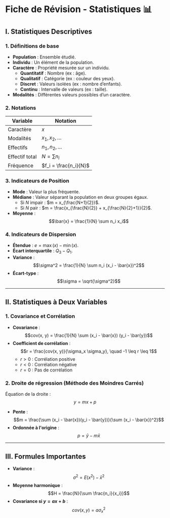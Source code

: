 # **Fiche de Révision - Statistiques** 📊  

## **I. Statistiques Descriptives**  

### **1. Définitions de base**  
- **Population** : Ensemble étudié.  
- **Individu** : Un élément de la population.  
- **Caractère** : Propriété mesurée sur un individu.  
  - **Quantitatif** : Nombre (ex : âge).  
  - **Qualitatif** : Catégorie (ex : couleur des yeux).  
  - **Discret** : Valeurs isolées (ex : nombre d’enfants).  
  - **Continu** : Intervalle de valeurs (ex : taille).  
- **Modalités** : Différentes valeurs possibles d’un caractère.  

### **2. Notations**  
| Variable       | Notation              |
| -------------- | --------------------- |
| Caractère      | $x$                   |
| Modalités      | $x_1, x_2, …$         |
| Effectifs      | $n_1, n_2, …$         |
| Effectif total | $N = \sum n_i$        |
| Fréquence      | $f_i = \frac{n_i}{N}$ |

### **3. Indicateurs de Position**  
- **Mode** : Valeur la plus fréquente.  
- **Médiane** : Valeur séparant la population en deux groupes égaux.  
  - Si $N$ impair : $m = x_{\frac{N+1}{2}}$.  
  - Si $N$ pair : $m = \frac{x_{\frac{N}{2}} + x_{\frac{N}{2}+1}}{2}$.  
- **Moyenne** :  
  $$\bar{x} = \frac{1}{N} \sum n_i x_i$$

### **4. Indicateurs de Dispersion**  
- **Étendue** : $e = \max(x) - \min(x)$.  
- **Écart interquartile** : $Q_3 - Q_1$.  
- **Variance** :  
  $$\sigma^2 = \frac{1}{N} \sum n_i (x_i - \bar{x})^2$$
- **Écart-type** :  
  $$\sigma = \sqrt{\sigma^2}$$

---

## **II. Statistiques à Deux Variables**  

### **1. Covariance et Corrélation**  
- **Covariance** :  
  $$cov(x, y) = \frac{1}{N} \sum (x_i - \bar{x}) (y_i - \bar{y})$$
- **Coefficient de corrélation** :  
  $$r = \frac{cov(x, y)}{\sigma_x \sigma_y}, \quad -1 \leq r \leq 1$$
  - $r > 0$ : Corrélation positive  
  - $r < 0$ : Corrélation négative  
  - $r = 0$ : Pas de corrélation  

### **2. Droite de régression (Méthode des Moindres Carrés)**  
Équation de la droite :  
  $$y = m x + p$$
- **Pente** :  
  $$m = \frac{\sum (x_i - \bar{x})(y_i - \bar{y})}{\sum (x_i - \bar{x})^2}$$
- **Ordonnée à l'origine** :  
  $$p = \bar{y} - m \bar{x}$$

---

## **III. Formules Importantes**  
- **Variance** :  
  $$\sigma^2 = E(x^2) - \bar{x}^2$$
- **Moyenne harmonique** :  
  $$H = \frac{N}{\sum \frac{n_i}{x_i}}$$
- **Covariance si $y = ax + b$** :  
  $$cov(x, y) = a \sigma_x^2$$

